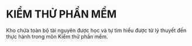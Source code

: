 # KIỂM THỬ PHẦN MỀM
Kho chứa toàn bộ tài nguyên được học và tự tìm hiểu được từ lý thuyết đến thực hành trong môn Kiểm thử phần mềm.
